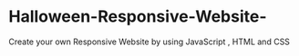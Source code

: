 # Halloween-Responsive-Website-
Create your  own Responsive Website by using JavaScript , HTML and CSS
